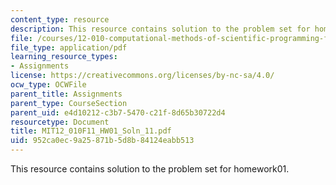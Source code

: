 ```yaml
---
content_type: resource
description: This resource contains solution to the problem set for homework01.
file: /courses/12-010-computational-methods-of-scientific-programming-fall-2011/952ca0ec9a25871b5d8b84124eabb513_MIT12_010F11_HW01_Soln_11.pdf
file_type: application/pdf
learning_resource_types:
- Assignments
license: https://creativecommons.org/licenses/by-nc-sa/4.0/
ocw_type: OCWFile
parent_title: Assignments
parent_type: CourseSection
parent_uid: e4d10212-c3b7-5470-c21f-8d65b30722d4
resourcetype: Document
title: MIT12_010F11_HW01_Soln_11.pdf
uid: 952ca0ec-9a25-871b-5d8b-84124eabb513
---
```

This resource contains solution to the problem set for homework01.